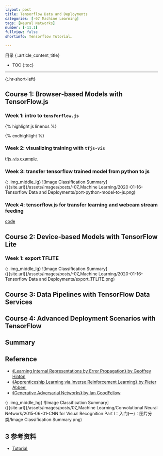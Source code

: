 ```yaml
---
layout: post
title: Tensorflow Data and Deployments 
categories: [-07 Machine Learning]
tags: [Neural Networks]
number: [-11.1]
fullview: false
shortinfo: Tensorflow Tutorial。

---
```

目录
{:.article_content_title}


* TOC
{:toc}

---
{:.hr-short-left}

## Course 1: Browser-based Models with TensorFlow.js

### Week 1: intro to `tensforflow.js` 

{% highlight js linenos %}
<html>

<head></head>
<script src="https://cdn.jsdelivr.net/npm/@tensorflow/tfjs@latest"></script>
<script lang="js">
  async function run() {
    const csvUrl = 'iris.csv';
    const trainingData = tf.data.csv(csvUrl, {
      columnConfigs: {
        species: {
          isLabel: true
        }
      }
    });
    console.log('==> trainingData', trainingData)
    const numOfFeatures = (await trainingData.columnNames()).length - 1;
    const numOfSamples = 150;
    const convertedData =
      trainingData.map(({ xs, ys }) => {
        const labels = [
          ys.species == "setosa" ? 1 : 0,
          ys.species == "virginica" ? 1 : 0,
          ys.species == "versicolor" ? 1 : 0
        ]
        const updatedData = { xs: Object.values(xs), ys: Object.values(labels) };
        console.log('==> updatedData', updatedData);
        return updatedData
      }).batch(10);

    const model = tf.sequential();
    model.add(tf.layers.dense({ inputShape: [numOfFeatures], activation: "sigmoid", units: 5 }))
    model.add(tf.layers.dense({ activation: "softmax", units: 3 }));

    model.compile({ loss: "categoricalCrossentropy", optimizer: tf.train.adam(0.06) });

    await model.fitDataset(convertedData,
      {
        epochs: 100,
        callbacks: {
          onEpochEnd: async (epoch, logs) => {
            console.log("Epoch: " + epoch + " Loss: " + logs.loss);
          }
        }
      });

    // Test Cases:

    // Setosa
    const testVal = tf.tensor2d([4.4, 2.9, 1.4, 0.2], [1, 4]);

    // Versicolor
    // const testVal = tf.tensor2d([6.4, 3.2, 4.5, 1.5], [1, 4]);

    // Virginica
    // const testVal = tf.tensor2d([5.8,2.7,5.1,1.9], [1, 4]);

    const prediction = model.predict(testVal);
    const pIndex = tf.argMax(prediction, axis = 1).dataSync();

    const classNames = ["Setosa", "Virginica", "Versicolor"];

    // alert(prediction)
    alert(classNames[pIndex])

  }
  run();
</script>

<body>
</body>

</html>
{% endhighlight %}

### Week 2: visualizing training with `tfjs-vis`

[tfjs-vis example](https://github.com/lmoroney/dlaicourse/tree/master/TensorFlow%20Deployment/Course%201%20-%20TensorFlow-JS/Week%202/Examples).

### Week 3: transfer tensorflow trained model from python to js


{: .img_middle_lg}
![Image Classification Summary]({{site.url}}/assets/images/posts/-07_Machine Learning/2020-01-16-Tensorflow Data and Deployments/port-python-model-to-js.png)

### Week 4: tensorflow.js for transfer learning and webcam stream feeding

[code](https://github.com/lmoroney/dlaicourse/tree/master/TensorFlow%20Deployment/Course%201%20-%20TensorFlow-JS/Week%204/Examples)

## Course 2: Device-based Models with TensorFlow Lite

### Week 1: export TFLITE

{: .img_middle_lg}
![Image Classification Summary]({{site.url}}/assets/images/posts/-07_Machine Learning/2020-01-16-Tensorflow Data and Deployments/export_TFLITE.png)

## Course 3: Data Pipelines with TensorFlow Data Services

## Course 4: Advanced Deployment Scenarios with TensorFlow

## Summary




## Reference

- [《Learning Internal Representations by Error Propagation》 by Geoffrey Hinton](https://web.stanford.edu/class/psych209a/ReadingsByDate/02_06/PDPVolIChapter8.pdf)
- [《Apprenticeship Learning via Inverse Reinforcement Learning》 by Pieter Abbeel](https://ai.stanford.edu/~ang/papers/icml04-apprentice.pdf)
- [《Generative Adversarial Networks》 by Ian GoodFellow](https://arxiv.org/pdf/1406.2661.pdf)

{: .img_middle_hg}
![Image Classification Summary]({{site.url}}/assets/images/posts/07_Machine Learning/Convolutional Neural Network/2015-06-01-CNN for Visual Recognition Part I：入门(一)：图片分类/Image Classification Summary.png)

## 3 参考资料 ##

- [Tutorial](https://www.coursera.org/learn/aws-machine-learning/home/welcome);









